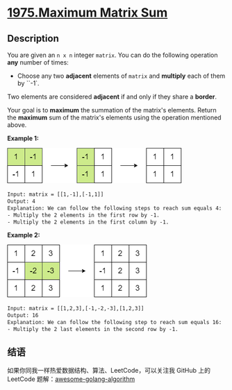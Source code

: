 # [1975.Maximum Matrix Sum][title]

## Description
You are given an `n x n` integer `matrix`. You can do the following operation **any** number of times:

- Choose any two **adjacent** elements of `matrix` and **multiply** each of them by ``-1`.

Two elements are considered **adjacent** if and only if they share a **border**.

Your goal is to **maximum** the summation of the matrix's elements. Return the **maximum** sum of the matrix's elements using the operation mentioned above.

**Example 1:**  

![1](./1.png)

```
Input: matrix = [[1,-1],[-1,1]]
Output: 4
Explanation: We can follow the following steps to reach sum equals 4:
- Multiply the 2 elements in the first row by -1.
- Multiply the 2 elements in the first column by -1.
```

**Example 2:**  

![2](./2.png)

```
Input: matrix = [[1,2,3],[-1,-2,-3],[1,2,3]]
Output: 16
Explanation: We can follow the following step to reach sum equals 16:
- Multiply the 2 last elements in the second row by -1.
```

## 结语

如果你同我一样热爱数据结构、算法、LeetCode，可以关注我 GitHub 上的 LeetCode 题解：[awesome-golang-algorithm][me]

[title]: https://leetcode.com/problems/maximum-matrix-sum/
[me]: https://github.com/kylesliu/awesome-golang-algorithm
